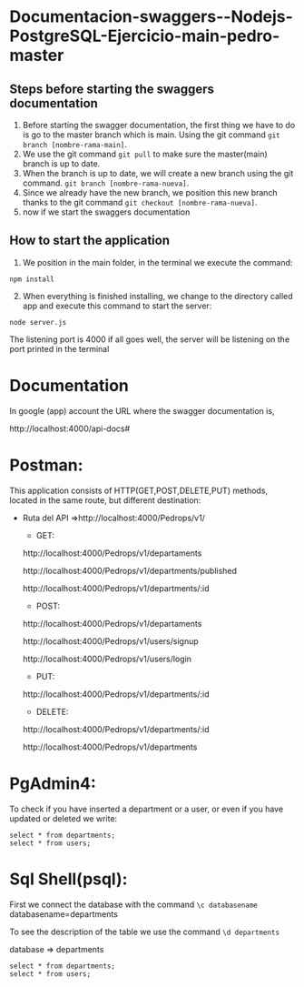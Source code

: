 # Documentacion-swaggers--Nodejs-PostgreSQL-Ejercicio-main-pedro-master
##  Steps before starting the swaggers documentation

1. Before starting the swagger documentation, the first thing we have to do is go to the master branch which is main. Using the git command `git branch [nombre-rama-main]`.
2. We use the git command `git pull` to make sure the master(main) branch is up to date.
3. When the branch is up to date, we will create a new branch using the git command. `git branch [nombre-rama-nueva]`.
4. Since we already have the new branch, we position this new branch thanks to the git command `git checkout [nombre-rama-nueva]`.
5. now if we start the swaggers documentation


## How to start the application

1. We position in the main folder, in the terminal we execute the command:
```
npm install
```
2. When everything is finished installing, we change to the directory called app and execute this command to start the server:
```
node server.js
```
The listening port is 4000
if all goes well, the server will be listening on the port printed in the terminal

# Documentation

In google (app) account the URL where the swagger documentation is,

http://localhost:4000/api-docs#

# Postman:

This application consists of HTTP(GET,POST,DELETE,PUT) methods, located in the same route, but different destination:

* Ruta del API =>http://localhost:4000/Pedrops/v1/
  - GET:
  
   http://localhost:4000/Pedrops/v1/departaments
   
   http://localhost:4000/Pedrops/v1/departments/published
   
   http://localhost:4000/Pedrops/v1/departments/:id
   
  - POST:
  
   http://localhost:4000/Pedrops/v1/departaments
   
   http://localhost:4000/Pedrops/v1/users/signup
   
   http://localhost:4000/Pedrops/v1/users/login
   
  - PUT:
  
   http://localhost:4000/Pedrops/v1/departments/:id
   
  - DELETE:
  
   http://localhost:4000/Pedrops/v1/departments/:id
   
   http://localhost:4000/Pedrops/v1/departments

# PgAdmin4:

To check if you have inserted a department or a user, or even if you have updated or deleted we write:

```
select * from departments;
select * from users;
```
# Sql Shell(psql):

First we connect the database with the command  `\c databasename` databasename=departments
 
To see the description of the table we use the command  `\d departments`
 
database => departments
```
select * from departments;
select * from users;
```
 

